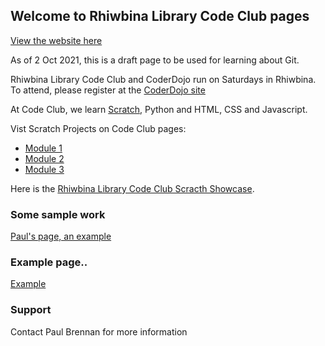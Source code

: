 ## Welcome to Rhiwbina Library Code Club pages 

[View the website here](https://rhiwbina-library-code-club.github.io/rhiwbinalibcodeclub.github.io/)

As of 2 Oct 2021, this is a draft page to be used for learning about Git. 

Rhiwbina Library Code Club and CoderDojo run on Saturdays in Rhiwbina. To attend, please register at the [CoderDojo site](https://zen.coderdojo.com/dojos/gb/rhiwbina-cardiff/cardiff-rhiwbina-library) 

At Code Club, we learn [Scratch](https://scratch.mit.edu/), Python and HTML, CSS and Javascript. 

Vist Scratch Projects on Code Club pages:
- [Module 1](https://projects.raspberrypi.org/en/codeclub/scratch-module-1)
- [Module 2](https://projects.raspberrypi.org/en/codeclub/scratch-module-2)
- [Module 3](https://projects.raspberrypi.org/en/codeclub/scratch-module-3)

Here is the [Rhiwbina Library Code Club Scracth Showcase](https://scratch.mit.edu/studios/8380712/). 

### Some sample work 
[Paul's page, an example](https://github.com/Rhiwbina-Library-Code-Club/rhiwbinalibcodeclub.github.io/blob/main/paul.md)

### Example page..  
[Example](https://github.com/Rhiwbina-Library-Code-Club/rhiwbinalibcodeclub.github.io/blob/main/docs/example.html)


### Support 
Contact Paul Brennan for more information

